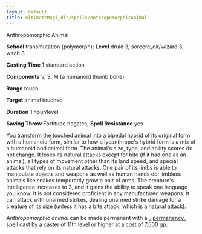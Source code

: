 ```yaml
---
layout: default
title: ultimateMagi_dir/spells/anthropomorphicAnimal
---
```

Anthropomorphic Animal

**School** transmutation (polymorph); **Level** druid 3, sorcere_dir/wizard 3, witch 3

**Casting Time** 1 standard action

**Components** V, S, M (a humanoid thumb bone)

**Range** touch

**Target** animal touched

**Duration** 1 hour/level

**Saving Throw** Fortitude negates; **Spell Resistance** yes

You transform the touched animal into a bipedal hybrid of its original form with a humanoid form, similar to how a lycanthrope's hybrid form is a mix of a humanoid and animal form. The animal's size, type, and ability scores do not change. It loses its natural attacks except for bite (if it had one as an animal), all types of movement other than its land speed, and special attacks that rely on its natural attacks. One pair of its limbs is able to manipulate objects and weapons as well as human hands do; limbless animals like snakes temporarily grow a pair of arms. The creature's Intelligence increases to 3, and it gains the ability to speak one language you know. It is not considered proficient in any manufactured weapons. It can attack with unarmed strikes, dealing unarmed strike damage for a creature of its size (unless it has a bite attack, which is a natural attack).

_Anthropomorphic animal_ can be made permanent with a _ [permanency](spell_dir/permanency#_permanency)_ spell cast by a caster of 11th level or higher at a cost of 7,500 gp.

